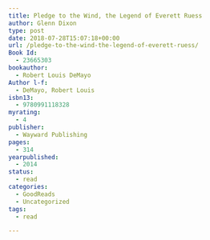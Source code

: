 ```yaml
---
title: Pledge to the Wind, the Legend of Everett Ruess
author: Glenn Dixon
type: post
date: 2018-07-28T15:07:18+00:00
url: /pledge-to-the-wind-the-legend-of-everett-ruess/
Book Id:
  - 23665303
bookauthor:
  - Robert Louis DeMayo
Author l-f:
  - DeMayo, Robert Louis
isbn13:
  - 9780991118328
myrating:
  - 4
publisher:
  - Wayward Publishing
pages:
  - 314
yearpublished:
  - 2014
status:
  - read
categories:
  - GoodReads
  - Uncategorized
tags:
  - read

---
```

